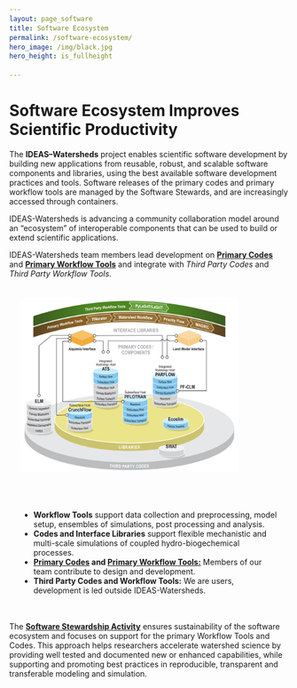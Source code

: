 ```yaml
---
layout: page_software
title: Software Ecosystem
permalink: /software-ecosystem/
hero_image: /img/black.jpg
hero_height: is_fullheight

---
```


<style>
    .cont {
      display: flex;
      flex-wrap: wrap;
      padding: 20px;
      column-gap: 20px;
    }

    .col1 {
      flex: 3; 
      min-width: 400px;
    }

    .col2 {
      flex: 2;
      min-width: 400px;
    }
</style>


# Software Ecosystem Improves Scientific Productivity

The **IDEAS–Watersheds** project enables scientific software development by building new applications from reusable, robust, and scalable software components and libraries, using the best available software development practices and tools. Software releases of the primary codes and primary workflow tools are managed by the Software Stewards, and are increasingly accessed through containers. 

IDEAS-Watersheds is advancing a community collaboration model around an “ecosystem” of interoperable components that can be used to build or extend scientific applications.

IDEAS-Watersheds team members lead development on [**Primary Codes**](/software-ecosystem/codes.md) and [**Primary Workflow Tools**](/software-ecosystem/workflowtools.md) and integrate with *Third Party Codes* and *Third Party Workflow Tools*.

<body>
    <div class="cont">
        <div class="col1">
          <img width="85%" src="/img/EBSD0412_Ecosystem2023_3partyB.png">
        </div>
    <div class="col2">
        <ul><br><br><br>
        <li> <b>Workflow Tools</b> support data collection and preprocessing, model setup, ensembles of simulations, post processing and analysis.</li>
        <li> <b>Codes and Interface Libraries</b> support flexible mechanistic and multi-scale simulations of coupled hydro-biogechemical processes.</li>
        <li><b> <a href="/software-ecosystem/codes/">Primary Codes</a> and <a href="/software-ecosystem/workflowtools/">Primary Workflow Tools:</a></b> Members of our team contribute to design and development.</li>
        <li> <b>Third Party Codes and Workflow Tools:</b> We are users, development is led outside IDEAS-Watersheds.</li>
        </ul>
    </div>
</div>
</body>

The <b><a href="/research/infrastructure">Software Stewardship Activity</a></b> ensures sustainability of the software ecosystem and focuses on support for the primary Workflow Tools and Codes.  This approach helps researchers accelerate watershed science by providing well tested and documented new or enhanced capabilities, while supporting and promoting best practices in reproducible, transparent and transferable modeling and simulation.